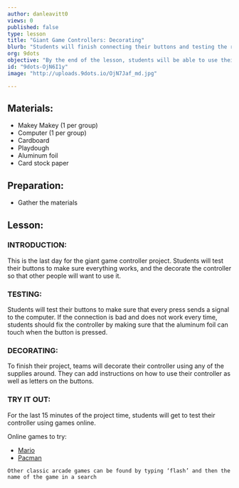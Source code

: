 ```yaml
---
author: danleavitt0
views: 0
published: false
type: lesson
title: "Giant Game Controllers: Decorating"
blurb: "Students will finish connecting their buttons and testing the response on the computer, and complete their controller by decorating it."
org: 9dots
objective: "By the end of the lesson, students will be able to use their controller to play games, and explain what how their controller completes a circuit."
id: "9dots-OjN6I1y"
image: "http://uploads.9dots.io/OjN7Jaf_md.jpg"

---
```


## Materials:

- Makey Makey (1 per group)
- Computer (1 per group)
- Cardboard
- Playdough
- Aluminum foil
- Card stock paper

## Preparation:

-  Gather the materials

## Lesson:

### INTRODUCTION:
This is the last day for the giant game controller project. Students will test their buttons to make sure everything works, and the decorate the controller so that other people will want to use it.

### TESTING:
Students will test their buttons to make sure that every press sends a signal to the computer.  If the connection is bad and does not work every time, students should fix the controller by making sure that the aluminum foil can touch when the button is pressed.

### DECORATING:
To finish their project, teams will decorate their controller using any of the supplies around. They  can add instructions on how to use their controller as well as letters on the buttons.

### TRY IT OUT:
For the last 15 minutes of the project time, students will get to test their controller using games online.

Online games to try:

- [Mario](http://www.pouetpu-games.com/index.php?section=2&game_id=2&w=640&h=480)
- [Pacman](http://www.thepcmanwebsite.com/media/pacman_flash/)

```
Other classic arcade games can be found by typing ‘flash’ and then the name of the game in a search
```
